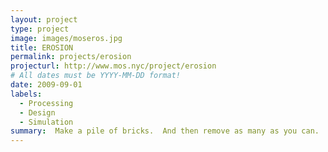 ```yaml
---
layout: project
type: project
image: images/moseros.jpg
title: EROSION
permalink: projects/erosion
projecturl: http://www.mos.nyc/project/erosion
# All dates must be YYYY-MM-DD format!
date: 2009-09-01
labels:
  - Processing
  - Design
  - Simulation
summary:  Make a pile of bricks.  And then remove as many as you can.  Stop right before it collapses.
---
```

